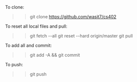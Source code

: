 To clone:
>> git clone https://github.com/wasit7/cs402

To reset all local files and pull:
>> git fetch --all
>> git reset --hard origin/master
>> git pull

To add all and commit:
>> git add -A && git commit

To push:
>> git push

